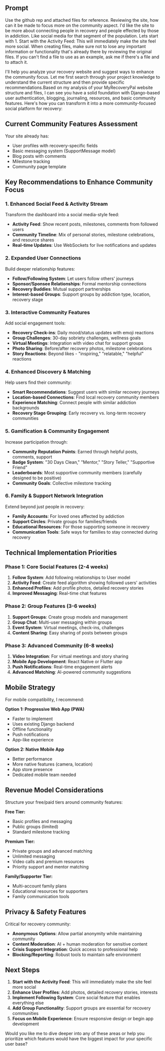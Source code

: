 ## Prompt
Use the github rep and attached files for reference. Reviewing the site, how can it be made to focus more on the community aspect. I'd like the site to be more about connecting people in recovery and people effected by those in addiction. Like social media for that segment of the population. Lets start with 1. Start with the Activity Feed: This will immediately make the site feel more social. When creating files, make sure not to lose any important information or functionality that's already there by reviewing the original files. If you can't find a file to use as an example, ask me if there's a file and to attach it.

I'll help you analyze your recovery website and suggest ways to enhance the community focus. Let me first search through your project knowledge to understand the current structure and then provide specific recommendations.Based on my analysis of your MyRecoveryPal website structure and files, I can see you have a solid foundation with Django-based user authentication, blogging, journaling, resources, and basic community features. Here's how you can transform it into a more community-focused social platform for recovery:

## **Current Community Features Assessment**
Your site already has:
- User profiles with recovery-specific fields
- Basic messaging system (SupportMessage model)
- Blog posts with comments
- Milestone tracking
- Community page template

## **Key Recommendations to Enhance Community Focus**

### **1. Enhanced Social Feed & Activity Stream**
Transform the dashboard into a social media-style feed:
- **Activity Feed**: Show recent posts, milestones, comments from followed users
- **Community Timeline**: Mix of personal stories, milestone celebrations, and resource shares
- **Real-time Updates**: Use WebSockets for live notifications and updates

### **2. Expanded User Connections**
Build deeper relationship features:
- **Follow/Following System**: Let users follow others' journeys
- **Sponsor/Sponsee Relationships**: Formal mentorship connections
- **Recovery Buddies**: Mutual support partnerships
- **Interest-based Groups**: Support groups by addiction type, location, recovery stage

### **3. Interactive Community Features**
Add social engagement tools:
- **Recovery Check-ins**: Daily mood/status updates with emoji reactions
- **Group Challenges**: 30-day sobriety challenges, wellness goals
- **Virtual Meetings**: Integration with video chat for support groups
- **Photo Sharing**: Before/after recovery photos, milestone celebrations
- **Story Reactions**: Beyond likes - "inspiring," "relatable," "helpful" reactions

### **4. Enhanced Discovery & Matching**
Help users find their community:
- **Smart Recommendations**: Suggest users with similar recovery journeys
- **Location-based Connections**: Find local recovery community members
- **Experience Matching**: Connect people with similar addiction backgrounds
- **Recovery Stage Grouping**: Early recovery vs. long-term recovery communities

### **5. Gamification & Community Engagement**
Increase participation through:
- **Community Reputation Points**: Earned through helpful posts, comments, support
- **Badge System**: "30 Days Clean," "Mentor," "Story Teller," "Supportive Friend"
- **Leaderboards**: Most supportive community members (carefully designed to be positive)
- **Community Goals**: Collective milestone tracking

### **6. Family & Support Network Integration**
Extend beyond just people in recovery:
- **Family Accounts**: For loved ones affected by addiction
- **Support Circles**: Private groups for families/friends
- **Educational Resources**: For those supporting someone in recovery
- **Communication Tools**: Safe ways for families to stay connected during recovery

## **Technical Implementation Priorities**

### **Phase 1: Core Social Features (2-4 weeks)**
1. **Follow System**: Add following relationships to User model
2. **Activity Feed**: Create feed algorithm showing followed users' activities  
3. **Enhanced Profiles**: Add profile photos, detailed recovery stories
4. **Improved Messaging**: Real-time chat features

### **Phase 2: Group Features (3-6 weeks)**
1. **Support Groups**: Create group models and management
2. **Group Chat**: Multi-user messaging within groups
3. **Event System**: Virtual meetings, check-ins, challenges
4. **Content Sharing**: Easy sharing of posts between groups

### **Phase 3: Advanced Community (6-8 weeks)**
1. **Video Integration**: For virtual meetings and story sharing
2. **Mobile App Development**: React Native or Flutter app
3. **Push Notifications**: Real-time engagement alerts
4. **Advanced Matching**: AI-powered community suggestions

## **Mobile Strategy**

For mobile compatibility, I recommend:

**Option 1: Progressive Web App (PWA)**
- Faster to implement
- Uses existing Django backend
- Offline functionality
- Push notifications
- App-like experience

**Option 2: Native Mobile App**
- Better performance
- More native features (camera, location)
- App store presence
- Dedicated mobile team needed

## **Revenue Model Considerations**

Structure your free/paid tiers around community features:

**Free Tier:**
- Basic profiles and messaging
- Public groups (limited)
- Standard milestone tracking

**Premium Tier:**
- Private groups and advanced matching
- Unlimited messaging
- Video calls and premium resources
- Priority support and mentor matching

**Family/Supporter Tier:**
- Multi-account family plans
- Educational resources for supporters
- Family communication tools

## **Privacy & Safety Features**

Critical for recovery community:
- **Anonymous Options**: Allow partial anonymity while maintaining community
- **Content Moderation**: AI + human moderation for sensitive content
- **Crisis Support Integration**: Quick access to professional help
- **Blocking/Reporting**: Robust tools to maintain safe environment

## **Next Steps**

1. **Start with the Activity Feed**: This will immediately make the site feel more social
2. **Enhance User Profiles**: Add photos, detailed recovery stories, interests
3. **Implement Following System**: Core social feature that enables everything else
4. **Add Group Functionality**: Support groups are essential for recovery communities
5. **Focus on Mobile Experience**: Ensure responsive design or begin app development

Would you like me to dive deeper into any of these areas or help you prioritize which features would have the biggest impact for your specific user base?